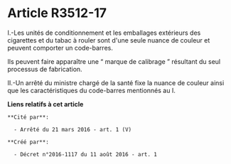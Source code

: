 # Article R3512-17

I.-Les unités de conditionnement et les emballages extérieurs des cigarettes et du tabac à rouler sont d'une seule nuance de
couleur et peuvent comporter un code-barres. 

Ils peuvent faire apparaître une “ marque de calibrage ” résultant du seul processus de fabrication. 

II.-Un arrêté du ministre chargé de la santé fixe la nuance de couleur ainsi que les caractéristiques du code-barres
mentionnés au I.

**Liens relatifs à cet article**

	**Cité par**:

	  - Arrêté du 21 mars 2016 - art. 1 (V)

	**Créé par**:

	  - Décret n°2016-1117 du 11 août 2016 - art. 1

